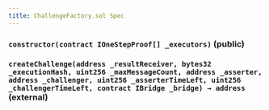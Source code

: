 ```yaml
---
title: ChallengeFactory.sol Spec
---
```


### `constructor(contract IOneStepProof[] _executors)` (public)

### `createChallenge(address _resultReceiver, bytes32 _executionHash, uint256 _maxMessageCount, address _asserter, address _challenger, uint256 _asserterTimeLeft, uint256 _challengerTimeLeft, contract IBridge _bridge) → address` (external)
